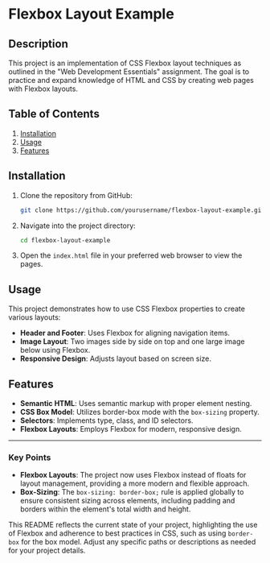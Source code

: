 # Flexbox Layout Example

## Description
This project is an implementation of CSS Flexbox layout techniques as outlined in the "Web Development Essentials" assignment. The goal is to practice and expand knowledge of HTML and CSS by creating web pages with Flexbox layouts.

## Table of Contents
1. [Installation](#installation)
2. [Usage](#usage)
3. [Features](#features)

## Installation
1. Clone the repository from GitHub:
   ```bash
   git clone https://github.com/yourusername/flexbox-layout-example.git
   ```
2. Navigate into the project directory:
   ```bash
   cd flexbox-layout-example
   ```
3. Open the `index.html` file in your preferred web browser to view the pages.

## Usage
This project demonstrates how to use CSS Flexbox properties to create various layouts:
- **Header and Footer**: Uses Flexbox for aligning navigation items.
- **Image Layout**: Two images side by side on top and one large image below using Flexbox.
- **Responsive Design**: Adjusts layout based on screen size.

## Features
- **Semantic HTML**: Uses semantic markup with proper element nesting.
- **CSS Box Model**: Utilizes border-box mode with the `box-sizing` property.
- **Selectors**: Implements type, class, and ID selectors.
- **Flexbox Layouts**: Employs Flexbox for modern, responsive design.

---

### Key Points

- **Flexbox Layouts**: The project now uses Flexbox instead of floats for layout management, providing a more modern and flexible approach.
- **Box-Sizing**: The `box-sizing: border-box;` rule is applied globally to ensure consistent sizing across elements, including padding and borders within the element's total width and height.

This README reflects the current state of your project, highlighting the use of Flexbox and adherence to best practices in CSS, such as using `border-box` for the box model. Adjust any specific paths or descriptions as needed for your project details.
